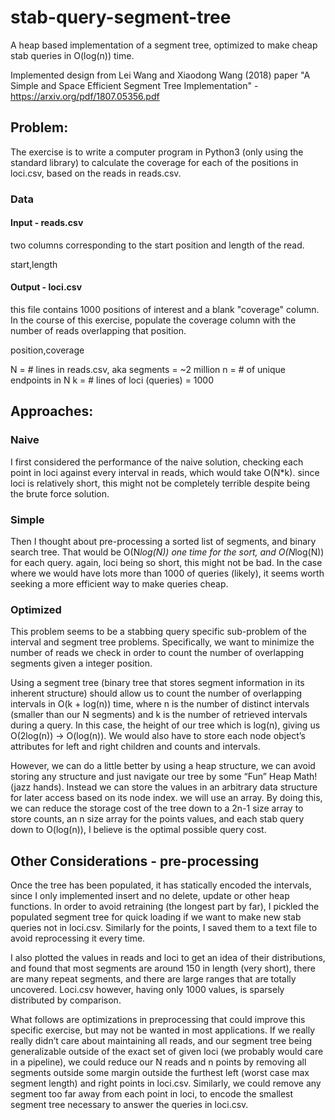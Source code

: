 # stab-query-segment-tree
A heap based implementation of a segment tree, optimized to make cheap stab queries in O(log(n)) time. 

Implemented design from Lei Wang and Xiaodong Wang (2018) paper "A Simple and Space Efficient Segment Tree Implementation" - https://arxiv.org/pdf/1807.05356.pdf


## Problem:

The exercise is to write a computer program in Python3 (only using the standard library) to calculate the coverage for each of the positions in loci.csv, based on the reads in reads.csv.

### Data

#### Input - reads.csv
two columns corresponding to the
start position and length of the read.

start,length

#### Output - loci.csv

this file contains 1000 positions of interest and a blank "coverage" column. In the course of this exercise,
populate the coverage column with the number of reads overlapping that position.

position,coverage


N = # lines in reads.csv, aka segments = ~2 million
n = # of unique endpoints in N
k = # lines of loci (queries) = 1000


## Approaches:

### Naive
I first considered the performance of the naive solution, checking each point in loci against every interval in reads, which would take O(N*k). since loci is relatively short, this might not be completely terrible despite being the brute force solution.


### Simple
Then I thought about pre-processing a sorted list of segments, and binary search tree. That would be O(N*log(N)) one time for the sort, and O(N*log(N)) for each query. again, loci being so short, this might not be bad. In the case where we would have lots more than 1000 of queries (likely), it seems worth seeking a more efficient way to make queries cheap.


### Optimized
This problem seems to be a stabbing query specific sub-problem of the interval and segment tree problems. Specifically, we want to minimize the number of reads we check in order to count the 
number of overlapping segments given a integer position. 

Using a segment tree (binary tree that stores segment information in its inherent structure) should allow us to count the number of overlapping intervals in O(k + log(n)) time, where n is the number of distinct intervals (smaller than our N segments) and k is the number of retrieved intervals during a query. In this case, the height of our tree which is log(n), giving us O(2log(n)) -> O(log(n)). We would also have to store each node object’s attributes for left and right children and counts and intervals.

However, we can do a little better by using a heap structure, we can avoid storing any structure and just navigate our tree by some “Fun” Heap Math! (jazz hands). Instead we can store the values in an arbitrary data structure for later access based on its node index. we will use an array. By doing this, we can reduce the storage cost of the tree down to a 2n-1 size array to store counts, an n size array for the points values, and each stab query down to O(log(n)), I believe is the optimal possible query cost.



## Other Considerations - pre-processing

Once the tree has been populated, it has statically encoded the intervals, since I only implemented insert and no delete, update or other heap functions. In order to avoid retraining (the longest part by far), I pickled the populated segment tree for quick loading if we want to make new stab queries not in loci.csv. Similarly for the points, I saved them to a text file to avoid reprocessing it every time. 

I also plotted the values in reads and loci to get an idea of their distributions, and found that most segments are around 150 in length (very short), there are many repeat segments, and there are large ranges that are totally uncovered.  Loci.csv however, having only 1000 values, is sparsely distributed by comparison. 

What follows are optimizations in preprocessing that could improve this specific exercise, but may not be wanted in most applications. If we really really didn’t care about maintaining all reads, and our segment tree being generalizable outside of the exact set of given loci (we probably would care in a pipeline), we could reduce our N reads and n points by removing all segments outside some margin outside the furthest left  (worst case max segment length)  and right points in loci.csv. Similarly, we could remove any segment too far away from each point in loci, to encode the smallest segment tree necessary to answer the queries in loci.csv.
